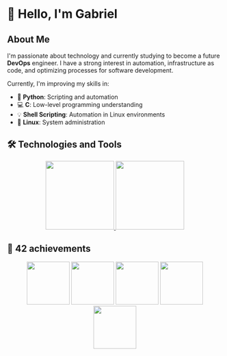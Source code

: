 # 👋 Hello, I'm Gabriel

## About Me
I'm passionate about technology and currently studying to become a future **DevOps** engineer. I have a strong interest in automation, infrastructure as code, and optimizing processes for software development.

Currently, I'm improving my skills in:

- 🐍 **Python**: Scripting and automation
- 💻 **C**: Low-level programming understanding
- 💡 **Shell Scripting**: Automation in Linux environments
- 🐧 **Linux**: System administration

## 🛠️ Technologies and Tools

<div align="center">
  <a href="https://www.linkedin.com/in/gabriel-costa-201101247/" target="_blank" rel="noopener noreferrer">
    <img height="160em" src="https://github-readme-stats.vercel.app/api?username=gbriel70&show_icons=true&theme=dracula&include_all_commits=true&count_private=true"/>
    <img height="160em" src="https://github-readme-stats.vercel.app/api/top-langs/?username=gbriel70&layout=compact&langs_count=7&theme=dracula"/>
  </a>
</div>

##  42 achievements
<div align="center">
   <a href="https://github.com/Gbriel70/libft" target="_blank"><img height=100 src="https://github.com/byaliego/42-project-badges/blob/main/badges/libftm.png"></a>
   <a href="https://github.com/Gbriel70/get_next_line" target="_blank"><img height=100 src="https://github.com/byaliego/42-project-badges/blob/main/badges/get_next_linem.png"></a>
   <a href="https://github.com/Gbriel70/ft_printf" target="_blank"><img height=100 src="https://github.com/byaliego/42-project-badges/blob/main/badges/ft_printfm.png"></a>
   <a href="https://github.com/Gbriel70/born2beroot" target="_blank"><img height=100 src="https://github.com/byaliego/42-project-badges/raw/main/badges/born2berootm.png"></a>
   <a href="https://github.com/Gbriel70/push_swap" target="_blank"><img height=100 src="https://github.com/byaliego/42-project-badges/raw/main/badges/push_swapm.png"></a>
</div>
